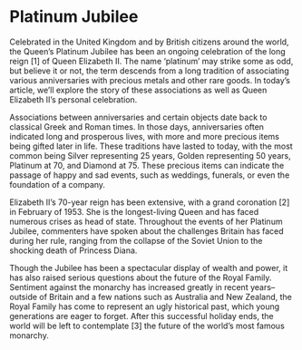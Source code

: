 # Platinum Jubilee

Celebrated in the United Kingdom and by British citizens around the world, the Queen’s Platinum Jubilee has been an ongoing celebration of the long reign [1] of Queen Elizabeth II. The name ‘platinum’ may strike some as odd, but believe it or not, the term descends from a long tradition of associating various anniversaries with precious metals and other rare goods. In today’s article, we’ll explore the story of these associations as well as Queen Elizabeth II’s personal celebration.

Associations between anniversaries and certain objects date back to classical Greek and Roman times. In those days, anniversaries often indicated long and prosperous lives, with more and more precious items being gifted later in life. These traditions have lasted to today, with the most common being Silver representing 25 years, Golden representing 50 years, Platinum at 70, and Diamond at 75. These precious items can indicate the passage of happy and sad events, such as weddings, funerals, or even the foundation of a company.

Elizabeth II’s 70-year reign has been extensive, with a grand coronation [2] in February of 1953. She is the longest-living Queen and has faced numerous crises as head of state. Throughout the events of her Platinum Jubilee, commenters have spoken about the challenges Britain has faced during her rule, ranging from the collapse of the Soviet Union to the shocking death of Princess Diana. 

Though the Jubilee has been a spectacular display of wealth and power, it has also raised serious questions about the future of the Royal Family. Sentiment against the monarchy has increased greatly in recent years– outside of Britain and a few nations such as Australia and New Zealand, the Royal Family has come to represent an ugly historical past, which young generations are eager to forget. After this successful holiday ends, the world will be left to contemplate [3] the future of the world’s most famous monarchy.
